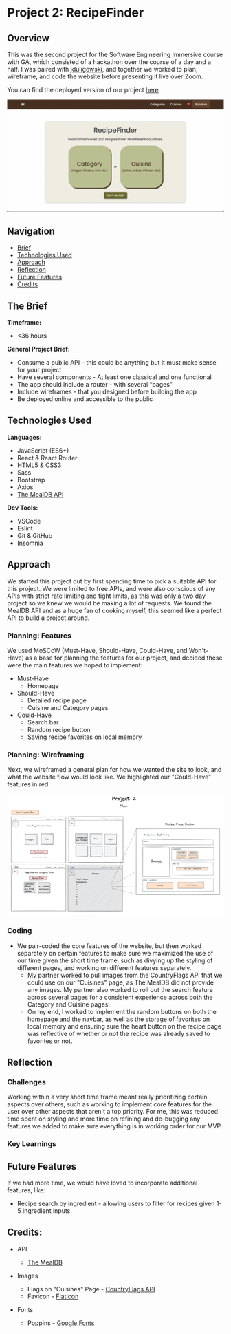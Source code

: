 # Project 2: RecipeFinder

## Overview
This was the second project for the Software Engineering Immersive course with GA, which consisted of a hackathon over the course of a day and a half. I was paired with [jduligowski](https://github.com/jdkuligowski), and together we worked to plan, wireframe, and code the website before presenting it live over Zoom.

You can find the deployed version of our project [here](https://find-din-recipes.netlify.app/).

![RecipeFinder Preview](./src/images/ReadMe/RecipeFinder.gif)

## Navigation

* [Brief](#the-brief)
* [Technologies Used](#technologies-used)
* [Approach](#approach)
* [Reflection](#reflection)
* [Future Features](#future-features)
* [Credits](#credits)

## The Brief

**Timeframe:**
* <36 hours

**General Project Brief:**
* Consume a public API – this could be anything but it must make sense for your project
* Have several components - At least one classical and one functional
* The app should include a router - with several “pages”
* Include wireframes - that you designed before building the app
* Be deployed online and accessible to the public

## Technologies Used
**Languages:**
* JavaScript (ES6+)
* React & React Router
* HTML5 & CSS3
* Sass
* Bootstrap
* Axios
* [The MealDB API](https://www.themealdb.com/api.php)

**Dev Tools:**
* VSCode
* Eslint
* Git & GitHub
* Insomnia

## Approach
We started this project out by first spending time to pick a suitable API for this project. We were limited to free APIs, and were also conscious of any APIs with strict rate limiting and tight limits, as this was only a two day project so we knew we would be making a lot of requests. We found the MealDB API and as a huge fan of cooking myself, this seemed like a perfect API to build a project around.

### Planning: Features
We used MoSCoW (Must-Have, Should-Have, Could-Have, and Won't-Have) as a base for planning the features for our project, and decided these were the main features we hoped to implement:
* Must-Have
  * Homepage
* Should-Have
  * Detailed recipe page
  * Cuisine and Category pages
* Could-Have
  * Search bar
  * Random recipe button
  * Saving recipe favorites on local memory

### Planning: Wireframing

Next, we wireframed a general plan for how we wanted the site to look, and what the website flow would look like. We highlighted our "Could-Have" features in red.

![FoodFinder Wireframe](./src/images/ReadMe/Wireframe.png)

### Coding

* We pair-coded the core features of the website, but then worked separately on certain features to make sure we maximized the use of our time given the short time frame, such as divying up the styling of different pages, and working on different features separately.
  * My partner worked to pull images from the CountryFlags API that we could use on our "Cuisines" page, as The MealDB did not provide any images. My partner also worked to roll out the search feature across several pages for a consistent experience across both the Category and Cuisine pages.
  * On my end, I worked to implement the random buttons on both the homepage and the navbar, as well as the storage of favorites on local memory and ensuring sure the heart button on the recipe page was reflective of whether or not the recipe was already saved to favorites or not.

## Reflection

### Challenges

Working within a very short time frame meant really prioritizing certain aspects over others, such as working to implement core features for the user over other aspects that aren't a top priority. For me, this was reduced time spent on styling and more time on refining and de-bugging any features we added to make sure everything is in working order for our MVP.

### Key Learnings


## Future Features

If we had more time, we would have loved to incorporate additional features, like:
* Recipe search by ingredient - allowing users to filter for recipes given 1-5 ingredient inputs.

## Credits:

* API
  * [The MealDB](https://www.themealdb.com/)

* Images
  * Flags on "Cuisines" Page - [CountryFlags API](https://www.countryflagsapi.com/)
  * Favicon - [FlatIcon](https://www.flaticon.com/free-icon/book_1721455?term=recipe%20book&page=1&position=37&page=1&position=37&related_id=1721455&origin=search)

* Fonts
  * Poppins - [Google Fonts](https://fonts.google.com/specimen/Poppins)
